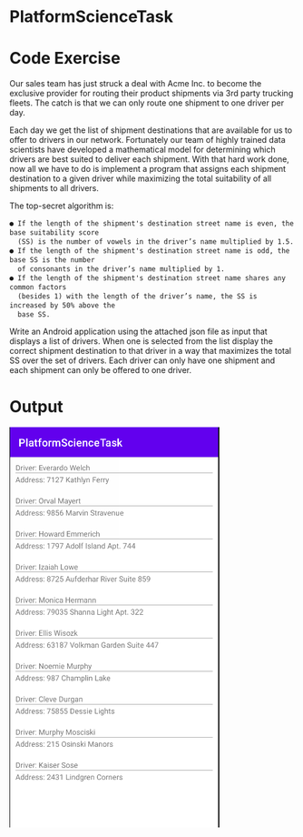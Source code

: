 # PlatformScienceTask
# Code Exercise

Our sales team has just struck a deal with Acme Inc. to become the exclusive provider for
routing their product shipments via 3rd party trucking fleets. The catch is that we can only route
one shipment to one driver per day.

Each day we get the list of shipment destinations that are available for us to offer to drivers in
our network. Fortunately our team of highly trained data scientists have developed a
mathematical model for determining which drivers are best suited to deliver each shipment.
With that hard work done, now all we have to do is implement a program that assigns each
shipment destination to a given driver while maximizing the total suitability of all shipments to
all drivers.

The top-secret algorithm is:

    ● If the length of the shipment's destination street name is even, the base suitability score
      (SS) is the number of vowels in the driver’s name multiplied by 1.5.
    ● If the length of the shipment's destination street name is odd, the base SS is the number
      of consonants in the driver’s name multiplied by 1.
    ● If the length of the shipment's destination street name shares any common factors
      (besides 1) with the length of the driver’s name, the SS is increased by 50% above the
      base SS.

Write an Android application using the attached json file as input that displays a list of drivers.
When one is selected from the list display the correct shipment destination to that driver in a
way that maximizes the total SS over the set of drivers. Each driver can only have one shipment
and each shipment can only be offered to one driver.


# Output
![ScreenShot](https://github.com/Nckatharotiya/PlatformScienceTask/blob/master/PlatformScienceTask.png)

